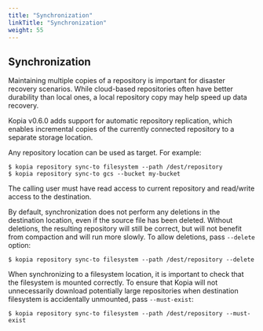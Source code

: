 ```yaml
---
title: "Synchronization"
linkTitle: "Synchronization"
weight: 55
---
```


## Synchronization

Maintaining multiple copies of a repository is important for disaster recovery scenarios. While cloud-based repositories often have better durability than local ones, a local repository copy may help speed up data recovery.

Kopia v0.6.0 adds support for automatic repository replication, which enables incremental copies of the currently connected repository to a separate storage location.

Any repository location can be used as target. For example:

```
$ kopia repository sync-to filesystem --path /dest/repository
$ kopia repository sync-to gcs --bucket my-bucket
```

The calling user must have read access to current repository and read/write access to the destination.

By default, synchronization does not perform any deletions in the destination location, even if the source file has been deleted.  Without deletions, the resulting repository will still be correct, but will not benefit from compaction and will run more slowly. To allow deletions, pass `--delete` option:

```
$ kopia repository sync-to filesystem --path /dest/repository --delete
```

When synchronizing to a filesystem location, it is important to check that the filesystem is mounted correctly. To ensure that Kopia will not unnecessarily download potentially large repositories when destination filesystem is accidentally unmounted, pass `--must-exist`:

```
$ kopia repository sync-to filesystem --path /dest/repository --must-exist
```

